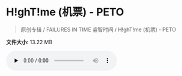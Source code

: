 # H!ghT!me (机票) - PETO

> 原创专辑 / FAILURES IN TIME 睿智时间 / H!ghT!me (机票) - PETO

**文件大小**: 13.22 MB

<audio preload="none" controls><source src="https://file.hsyhx.top/archive/原创专辑/FAILURES IN TIME 睿智时间/H!ghT!me (机票) - PETO.flac" type="audio/mpeg">🤔 您的浏览器不支持此音频格式</audio>